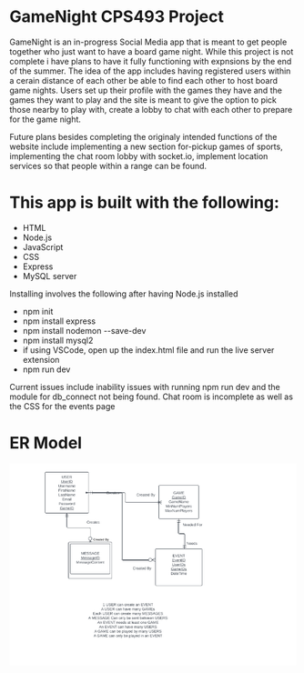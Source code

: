 # GameNight CPS493 Project

GameNight is an in-progress Social Media app that is meant to get people together who just want to have a board game night. While this project is not complete i have plans to have it fully functioning with expnsions by the end of the summer. The idea of the app includes having registered users within a cerain distance of each other be able to find each other to host board game nights. Users set up their profile with the games they have and the games they want to play and the site is meant to give the option to pick those nearby to play with, create a lobby to chat with each other to prepare for the game night.

Future plans besides completing the originaly intended functions of the website include implementing a new section for-pickup games of sports, implementing the chat room lobby with socket.io, implement location services so that people within a range can be found.

# This app is built with the following:
- HTML
- Node.js
- JavaScript
- CSS
- Express
- MySQL server

Installing involves the following after having Node.js installed
- npm init
- npm install express
- npm install nodemon --save-dev
- npm install mysql2
- if using VSCode, open up the index.html file and run the live server extension
- npm run dev

Current issues include inability issues with running npm run dev and the module for db_connect not being found. Chat room is incomplete as well as the CSS for the events page

# ER Model

![ER Diagram](/doc/img/ERModel.png)
